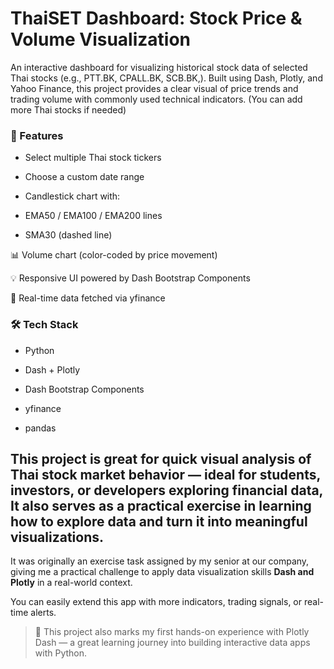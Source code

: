 # ThaiSET Dashboard: Stock Price & Volume Visualization
  An interactive dashboard for visualizing historical stock data of selected Thai stocks (e.g., PTT.BK, CPALL.BK, SCB.BK,). Built using Dash, Plotly, and Yahoo Finance, this project provides a clear visual of price trends and trading volume with commonly used technical indicators. (You can add more Thai stocks if needed)

### 🔧 Features
- Select multiple Thai stock tickers

- Choose a custom date range

- Candlestick chart with:

- EMA50 / EMA100 / EMA200 lines

- SMA30 (dashed line)

📊 Volume chart (color-coded by price movement)

💡 Responsive UI powered by Dash Bootstrap Components

🔄 Real-time data fetched via yfinance

### 🛠 Tech Stack
- Python

- Dash + Plotly

- Dash Bootstrap Components

- yfinance

- pandas


## This project is great for quick visual analysis of Thai stock market behavior — ideal for students, investors, or developers exploring financial data, It also serves as a practical exercise in learning how to explore data and turn it into meaningful visualizations.

It was originally an exercise task assigned by my senior at our company, giving me a practical challenge to apply data visualization skills **Dash and Plotly** in a real-world context.

You can easily extend this app with more indicators, trading signals, or real-time alerts.

> 📘 This project also marks my first hands-on experience with Plotly Dash — a great learning journey into building interactive data apps with Python.
